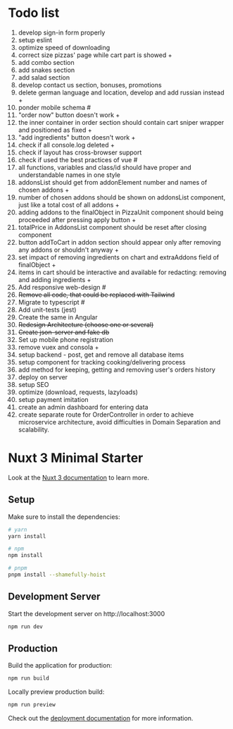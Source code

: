 # Todo list

1. develop sign-in form properly
2. setup eslint
3. optimize speed of downloading
4. correct size pizzas' page while cart part is showed +
5. add combo section
6. add snakes section
7. add salad section
8. develop contact us section, bonuses, promotions
9. delete german language and location, develop and add russian instead +
10. ponder mobile schema #
11. "order now" button doesn't work +
12. the inner container in order section should contain cart sniper wrapper and positioned as fixed +
13. "add ingredients" button doesn't work +
14. check if all console.log deleted +
15. check if layout has cross-browser support
16. check if used the best practices of vue #
17. all functions, variables and class/id should have proper and understandable names in one style
18. addonsList should get from addonElement number and names of chosen addons +
19. number of chosen addons should be shown on addonsList component, just like a total cost of all addons +
20. adding addons to the finalObject in PizzaUnit component should being proceeded after pressing apply button +
21. totalPrice in AddonsList component should be reset after closing component
22. button addToCart in addon section should appear only after removing any addons or shouldn't anyway +
23. set impact of removing ingredients on chart and extraAddons field of finalObject +
24. items in cart should be interactive and available for redacting: removing and adding ingredients +
25. Add responsive web-design #
26. ~~Remove all code, that could be replaced with Tailwind~~
27. Migrate to typescript #
28. Add unit-tests (jest)
29. Create the same in Angular
30. ~~Redesign Architecture (choose one or several)~~
31. ~~Create json-server and fake db~~
32. Set up mobile phone registration
33. remove vuex and consola +
34. setup backend - post, get and remove all database items
35. setup component for tracking cooking/delivering process
36. add method for keeping, getting and removing user's orders history
37. deploy on server
38. setup SEO
39. optimize (download, requests, lazyloads)
40. setup payment imitation
41. create an admin dashboard for entering data
42. create separate route for OrderController in order to achieve microservice architecture, avoid difficulties in Domain Separation and scalability.

# Nuxt 3 Minimal Starter

Look at the [Nuxt 3 documentation](https://nuxt.com/docs/getting-started/introduction) to learn more.

## Setup

Make sure to install the dependencies:

```bash
# yarn
yarn install

# npm
npm install

# pnpm
pnpm install --shamefully-hoist
```

## Development Server

Start the development server on http://localhost:3000

```bash
npm run dev
```

## Production

Build the application for production:

```bash
npm run build
```

Locally preview production build:

```bash
npm run preview
```

Check out the [deployment documentation](https://nuxt.com/docs/getting-started/deployment) for more information.
